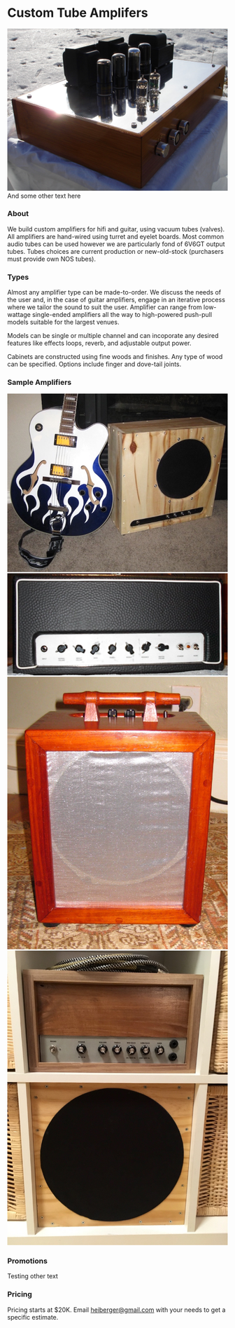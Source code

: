 # Custom Tube Amplifers

<img src="/images/hifi.jpg" alt="Image of HiFi Amplifier"> And some other text here

### About

We build custom amplifiers for hifi and guitar, using vacuum tubes (valves). All amplifiers are hand-wired using turret and eyelet boards. Most common audio tubes can be used however we are particularly fond of 6V6GT output tubes. Tubes choices are current production or new-old-stock (purchasers must provide own NOS tubes).

### Types

Almost any amplifier type can be made-to-order. We discuss the needs of the user and, in the case of guitar amplifiers, engage in an iterative process where we tailor the sound to suit the user. Amplifier can range from low-wattage single-ended amplifiers all the way to high-powered push-pull models suitable for the largest venues.

Models can be single or multiple channel and can incoporate any desired features like effects loops, reverb, and adjustable output power.

Cabinets are constructed using fine woods and finishes. Any type of wood can be specified. Options include finger and dove-tail joints.

### Sample Amplifiers

<img src="/images/four_day.jpg" alt="Four-Day Guitar Amplifier" width="600">

<img src="/images/hiwatt.jpg" alt="Image of Hiwatt-Type Amplifier" width="600">

<img src="/images/red_combo.jpg" alt="Image of Red Combo Amplifier" width="600">

<img src="/images/expedit.jpg" alt="Image of Expedit Amplifier" width="600">

### Promotions

Testing other text

### Pricing

Pricing starts at $20K. Email heiberger@gmail.com with your needs to get a specific estimate.
